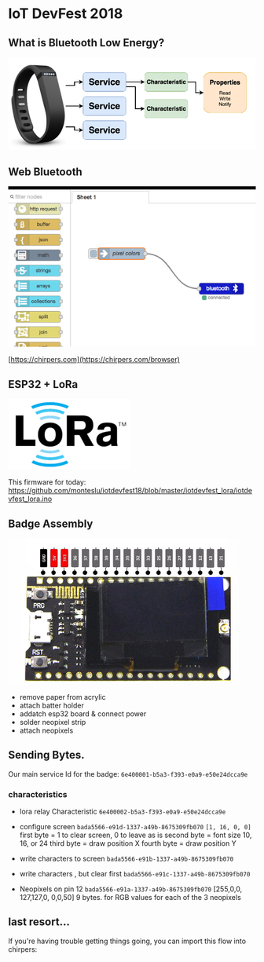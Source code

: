 # IoT DevFest 2018



## What is Bluetooth Low Energy?

![screenshot](BLE_diagram.png)



## Web Bluetooth


![screenshot](chirpers.png)

[https://chirpers.com](https://chirpers.com/browser)


## ESP32 + LoRa

![screenshot](lora.png)

This firmware for today:  https://github.com/monteslu/iotdevfest18/blob/master/iotdevfest_lora/iotdevfest_lora.ino


## Badge Assembly

![screenshot](esp32.jpg)

* remove paper from acrylic
* attach batter holder
* addatch esp32 board & connect power
* solder neopixel strip
* attach neopixels




## Sending Bytes.


Our main service Id for the badge: `6e400001-b5a3-f393-e0a9-e50e24dcca9e`

### characteristics

* lora relay Characteristic `6e400002-b5a3-f393-e0a9-e50e24dcca9e`

* configure screen `bada5566-e91d-1337-a49b-8675309fb070`
  `[1, 16, 0, 0]`
  first byte = 1 to clear screen, 0 to leave as is
  second byte = font size 10, 16, or 24
  third byte = draw position X
  fourth byte = draw position Y

* write characters to screen `bada5566-e91b-1337-a49b-8675309fb070`

* write characters , but clear first `bada5566-e91c-1337-a49b-8675309fb070`

* Neopixels on pin 12 `bada5566-e91a-1337-a49b-8675309fb070`
  [255,0,0, 127,127,0, 0,0,50]
  9 bytes.  for RGB values for each of the 3 neopixels




## last resort...

If you're having trouble getting things going, you can import this flow into chirpers:

```javascript

```
